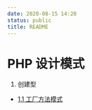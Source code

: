 ```yaml
---
date: 2020-08-15 14:20
status: public
title: README
---
```


# PHP 设计模式
1. 创建型
  - [1.1 工厂方法模式](PHP-工厂方法模式.md)